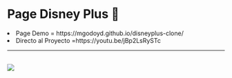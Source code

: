 
# Page Disney Plus 💙
<li>Page Demo = https://mgodoyd.github.io/disneyplus-clone/ <br></li>
<li>Directo al Proyecto =https://youtu.be/jBp2LsRySTc <br></li>


<hr>
<br>
<img src="https://i.imgur.com/9diSoLn.jpg">
